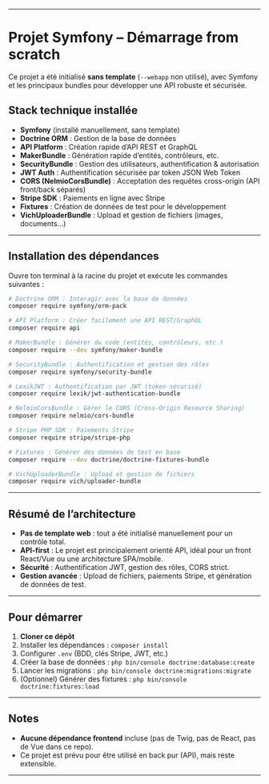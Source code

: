 

---

# Projet Symfony – Démarrage from scratch

Ce projet a été initialisé **sans template** (`--webapp` non utilisé), avec Symfony et les principaux bundles pour développer une API robuste et sécurisée.

## Stack technique installée

* **Symfony** (installé manuellement, sans template)
* **Doctrine ORM** : Gestion de la base de données
* **API Platform** : Création rapide d’API REST et GraphQL
* **MakerBundle** : Génération rapide d’entités, contrôleurs, etc.
* **SecurityBundle** : Gestion des utilisateurs, authentification & autorisation
* **JWT Auth** : Authentification sécurisée par token JSON Web Token
* **CORS (NelmioCorsBundle)** : Acceptation des requêtes cross-origin (API front/back séparés)
* **Stripe SDK** : Paiements en ligne avec Stripe
* **Fixtures** : Création de données de test pour le développement
* **VichUploaderBundle** : Upload et gestion de fichiers (images, documents...)

---

## Installation des dépendances

Ouvre ton terminal à la racine du projet et exécute les commandes suivantes :

```bash
# Doctrine ORM : Interagir avec la base de données
composer require symfony/orm-pack

# API Platform : Créer facilement une API REST/GraphQL
composer require api

# MakerBundle : Générer du code (entités, contrôleurs, etc.)
composer require --dev symfony/maker-bundle

# SecurityBundle : Authentification et gestion des rôles
composer require symfony/security-bundle

# LexikJWT : Authentification par JWT (token sécurisé)
composer require lexik/jwt-authentication-bundle

# NelmioCorsBundle : Gérer le CORS (Cross-Origin Resource Sharing)
composer require nelmio/cors-bundle

# Stripe PHP SDK : Paiements Stripe
composer require stripe/stripe-php

# Fixtures : Générer des données de test en base
composer require --dev doctrine/doctrine-fixtures-bundle

# VichUploaderBundle : Upload et gestion de fichiers
composer require vich/uploader-bundle
```

---

## Résumé de l’architecture

* **Pas de template web** : tout a été initialisé manuellement pour un contrôle total.
* **API-first** : Le projet est principalement orienté API, idéal pour un front React/Vue ou une architecture SPA/mobile.
* **Sécurité** : Authentification JWT, gestion des rôles, CORS strict.
* **Gestion avancée** : Upload de fichiers, paiements Stripe, et génération de données de test.

---

## Pour démarrer

1. **Cloner ce dépôt**
2. Installer les dépendances :
   `composer install`
3. Configurer `.env` (BDD, clés Stripe, JWT, etc.)
4. Créer la base de données :
   `php bin/console doctrine:database:create`
5. Lancer les migrations :
   `php bin/console doctrine:migrations:migrate`
6. (Optionnel) Générer des fixtures :
   `php bin/console doctrine:fixtures:load`

---

## Notes

* **Aucune dépendance frontend** incluse (pas de Twig, pas de React, pas de Vue dans ce repo).
* Ce projet est prévu pour être utilisé en back pur (API), mais reste extensible.

---

